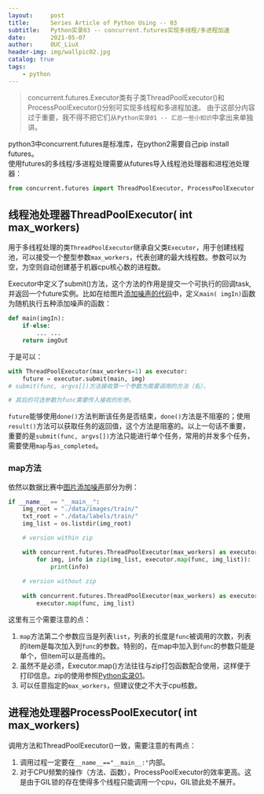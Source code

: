 ```yaml
---
layout:     post
title:      Series Article of Python Using -- 03
subtitle:   Python实录03 -- concurrent.futures实现多线程/多进程加速           
date:       2021-05-07
author:     OUC_LiuX
header-img: img/wallpic02.jpg
catalog: true
tags:
    - python   
---
```


<head>
    <script src="https://cdn.mathjax.org/mathjax/latest/MathJax.js?config=TeX-AMS-MML_HTMLorMML" type="text/javascript"></script>
    <script type="text/x-mathjax-config">
        MathJax.Hub.Config({
            tex2jax: {
            skipTags: ['script', 'noscript', 'style', 'textarea', 'pre'],
            inlineMath: [['$','$']]
            }
        });
    </script>
</head>   

> concurrent.futures.Executor类有子类ThreadPoolExecutor()和ProcessPoolExecutor()分别可实现多线程和多进程加速。
> 由于这部分内容过于重要，我不得不把它们从`Python实录01 -- 汇总一些小知识`中拿出来单独讲。         

python3中concurrent.futures是标准库，在python2需要自己pip install futures。    
使用futures的多线程/多进程处理需要从futures导入线程池处理器和进程池处理器：    
```python    
from concurrent.futures import ThreadPoolExecutor, ProcessPoolExecutor   
```

## 线程池处理器ThreadPoolExecutor( int max_workers)     

用于多线程处理的类`ThreadPoolExecutor`继承自父类`Executor`，用于创建线程池，可以接受一个整型参数`max_workers`，代表创建的最大线程数。参数可以为空，为空则自动创建基于机器cpu核心数的进程数。    

Executor中定义了submit()方法，这个方法的作用是提交一个可执行的回调task,并返回一个future实例。比如在给图片[添加噪声的代码](https://github.com/OUCliuxiang/smartShip2020/blob/main/data/dataReinformance.py)中，定义`main( imgIn)`函数为随机执行五种添加噪声的函数：    
```python    
def main(imgIn):
    if-else:
        ... ... 
    return imgOut    
```     

于是可以：     
```python    
with ThreadPoolExecutor(max_workers=1) as executor:    
    future = executor.submit(main, img)
# submit(func, argvs[])方法接收第一个参数为需要调用的方法（名），      

# 其后的可选参数为func需要传入接收的形参。    

```   
`future`能够使用`done()`方法判断该任务是否结束，`done()`方法是不阻塞的；使用`result()`方法可以获取任务的返回值，这个方法是阻塞的。以上一句话不重要，重要的是`submit(func, argvs[])`方法只能进行单个任务，常用的并发多个任务，需要使用`map`与`as_completed`。     

### map方法      

依然以数据比赛中[图片添加噪声](https://www.ouc-liux.cn/2021/05/07/Series-Article-of-Deep-Learning-01/#%E6%B7%BB%E5%8A%A0%E5%99%AA%E5%A3%B0)部分为例：     
```python    
if __name__ == "__main__":
    img_root = "./data/images/train/"
    txt_root = "./data/labels/train/"
    img_list = os.listdir(img_root)

    # version within zip       

    with concurrent.futures.ThreadPoolExecutor(max_workers) as executor:
        for img, info in zip(img_list, executor.map(func, img_list)):
            print(info)
    
    # version without zip      
    
    with concurrent.futures.ThreadPoolExecutor(max_workers) as executor: 
        executor.map(func, img_list)    
```     
这里有三个需要注意的点：    
1. `map`方法第二个参数应当是列表`list`，列表的长度是`func`被调用的次数，列表的item是每次加入到`func`的参数。特别的，在map中加入到`func`的参数只能是单个，但item可以是高维的。
2. 虽然不是必须，Executor.map()方法往往与zip打包函数配合使用，这样便于打印信息。zip的使用参照[Python实录01](https://www.ouc-liux.cn/2021/05/07/Series-Article-of-Python-Using-01/#python3%E4%B8%AD%E7%9A%84zip%E5%87%BD%E6%95%B0)。     
3. 可以任意指定的`max_workers`，但建议使之不大于cpu核数。     



## 进程池处理器ProcessPoolExecutor( int max_workers)    

调用方法和ThreadPoolExecutor()一致，需要注意的有两点：    
1. 调用过程一定要在`__name__=="__main__:"`内部。     
2. 对于CPU频繁的操作（方法、函数），ProcessPoolExecutor的效率更高。这是由于GIL锁的存在使得多个线程只能调用一个cpu，GIL锁此处不展开。